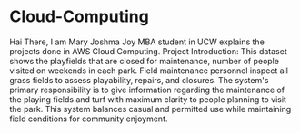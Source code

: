 # Cloud-Computing
Hai There,
I am Mary Joshma Joy MBA student in UCW explains the projects done in AWS Cloud Computing.
Project Introduction: 
  This dataset shows the playfields that are closed for maintenance, number of people visited on weekends in each park. Field maintenance personnel inspect all grass fields to assess playability, repairs, and closures. The system's primary responsibility is to give information regarding the maintenance of the playing fields and turf with maximum clarity to people planning to visit the park. This system balances casual and permitted use while maintaining field conditions for community enjoyment.
  






